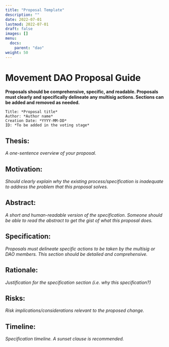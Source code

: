 ```yaml
---
title: "Proposal Template"
description: ""
date: 2022-07-01
lastmod: 2022-07-01
draft: false
images: []
menu:
  docs:
    parent: "dao"
weight: 50
---
```


# Movement DAO Proposal Guide

**Proposals should be comprehensive, specific, and readable. Proposals must clearly and specifically delineate any multisig actions. Sections can be added and removed as needed.**

```
Title: *Proposal title*
Author: *Author name*
Creation Date: *YYYY-MM-DD*
ID: *To be added in the voting stage*
```

## Thesis:

*A one-sentence overview of your proposal.*

## Motivation:

*Should clearly explain why the existing process/specification is inadequate to address the problem that this proposal solves.*

## Abstract:

*A short and human-readable version of the specification. Someone should be able to read the abstract to get the gist of what this proposal does.*

## Specification:

*Proposals must delineate specific actions to be taken by the multisig or DAO members. This section should be detailed and comprehensive.*

## Rationale:

*Justification for the specification section (i.e. why this specification?)*

## Risks:

*Risk implications/considerations relevant to the proposed change.*

## Timeline:

*Specification timeline. A sunset clause is recommended.*
